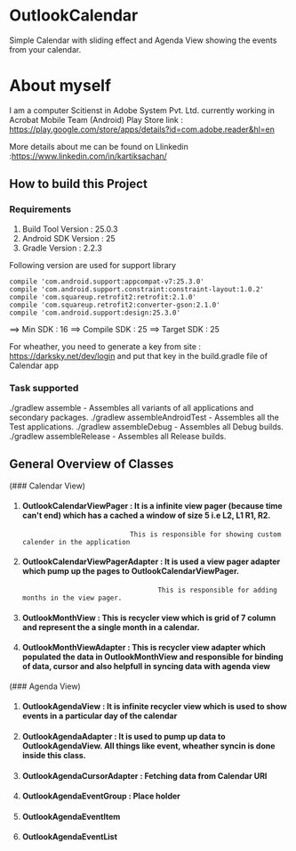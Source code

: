 # OutlookCalendar
Simple Calendar with sliding effect and Agenda View showing the events from your calendar.

# About myself
I am a computer Scitienst in Adobe System Pvt. Ltd. currently working in Acrobat Mobile Team (Android)
Play Store link : https://play.google.com/store/apps/details?id=com.adobe.reader&hl=en

More details about me can be found on Llinkedin :https://www.linkedin.com/in/kartiksachan/

## How to build this Project

### Requirements
1) Build Tool Version : 25.0.3
2) Android SDK Version : 25
3) Gradle Version : 2.2.3

Following version are used for support library

    compile 'com.android.support:appcompat-v7:25.3.0'
    compile 'com.android.support.constraint:constraint-layout:1.0.2'
    compile 'com.squareup.retrofit2:retrofit:2.1.0'
    compile 'com.squareup.retrofit2:converter-gson:2.1.0'
    compile 'com.android.support:design:25.3.0'
    
==> Min SDK : 16
==> Compile SDK : 25
==> Target SDK : 25

For wheather, you need to generate a key from site : https://darksky.net/dev/login and put that key in the build.gradle file of Calendar app

### Task supported
./gradlew assemble - Assembles all variants of all applications and secondary packages.
./gradlew assembleAndroidTest - Assembles all the Test applications.
./gradlew assembleDebug - Assembles all Debug builds.
./gradlew assembleRelease - Assembles all Release builds.

## General Overview of Classes

(### Calendar View)
1) #### OutlookCalendarViewPager : It is a infinite view pager (because time can't end) which has a cached a window of size 5 i.e L2, L1 <current month> R1, R2. 
                                  This is responsible for showing custom calender in the application
                                  
2) #### OutlookCalendarViewPagerAdapter : It is used a view pager adapter which pump up the pages to OutlookCalendarViewPager. 
                                         This is responsible for adding months in the view pager.
                          
3) #### OutlookMonthView : This is recycler view which is grid of 7 column and represent the a single month in a calendar.

4) #### OutlookMonthViewAdapter : This is recycler view adapter which populated the data in OutlookMonthView and responsible for binding of data, cursor and also helpfull in syncing data with agenda view

(### Agenda View)

1) #### OutlookAgendaView : It is infinite recycler view which is used to show events in a particular day of the calendar
2) #### OutlookAgendaAdapter : It is used to pump up data to OutlookAgendaView. All things like event, wheather syncin is done inside this class.
3) #### OutlookAgendaCursorAdapter : Fetching data from Calendar URI
4) #### OutlookAgendaEventGroup : Place holder
5) #### OutlookAgendaEventItem 
6) #### OutlookAgendaEventList
  
                              
                                         

